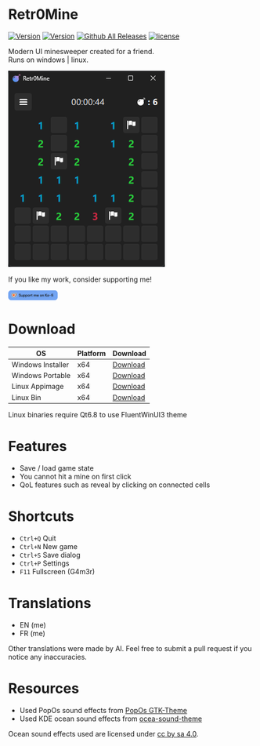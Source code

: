 # Retr0Mine

[![Version](https://img.shields.io/github/v/release/odizinne/Retr0Mine)](https://github.com/odizinne/retr0mine/releases)
[![Version](https://img.shields.io/github/actions/workflow/status/odizinne/retr0mine/build.yml)]()
[![Github All Releases](https://img.shields.io/github/downloads/odizinne/Retr0Mine/total.svg)]()
[![license](https://img.shields.io/github/license/odizinne/Retr0Mine)](https://github.com/Odizinne/Retr0Mine/blob/main/LICENSE)

Modern UI minesweeper created for a friend.  
Runs on windows | linux.

![image](.assets/screenshot.png)

If you like my work, consider supporting me!

<a href="https://ko-fi.com/odizinne">
  <img src=".assets/kofi_button.png" alt="Support me on Ko-fi" width="20%">
</a>  

# Download

| OS |  Platform | Download |
|----------|----------|----------|
| Windows Installer    | x64     | [Download](https://github.com/Odizinne/Retr0Mine/releases/latest/download/Retr0Mine_Installer.exe)     |
| Windows Portable    | x64     | [Download](https://github.com/Odizinne/Retr0Mine/releases/latest/download/Retr0Mine_msvc_64.zip)     |
| Linux Appimage   | x64     | [Download](https://github.com/Odizinne/Retr0Mine/releases/latest/download/Retr0Mine-x86_64.AppImage)     |
| Linux Bin    | x64     | [Download](https://github.com/Odizinne/Retr0Mine/releases/latest/download/Retr0Mine_linux_64.zip)     |

Linux binaries require Qt6.8 to use FluentWinUI3 theme

# Features

- Save / load game state
- You cannot hit a mine on first click
- QoL features such as reveal by clicking on connected cells

# Shortcuts

- `Ctrl+Q` Quit
- `Ctrl+N` New game
- `Ctrl+S` Save dialog
- `Ctrl+P` Settings
- `F11`    Fullscreen (G4m3r)

# Translations

- EN (me)
- FR (me)

Other translations were made by AI. Feel free to submit a pull request if you notice any inaccuracies.

# Resources

- Used PopOs sound effects from [PopOs GTK-Theme](https://github.com/pop-os/gtk-theme)
- Used KDE ocean sound effects from [ocea-sound-theme](https://github.com/KDE/ocean-sound-theme)

Ocean sound effects used are licensed under [cc by sa 4.0](https://creativecommons.org/licenses/by-sa/4.0/).